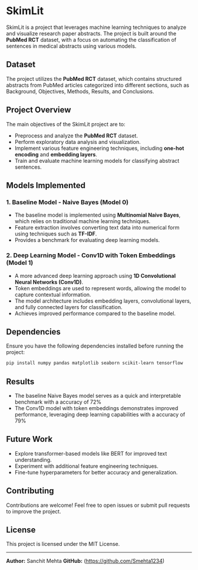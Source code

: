 # SkimLit

SkimLit is a project that leverages machine learning techniques to analyze and visualize research paper abstracts. The project is built around the **PubMed RCT** dataset, with a focus on automating the classification of sentences in medical abstracts using various models.

## Dataset

The project utilizes the **PubMed RCT** dataset, which contains structured abstracts from PubMed articles categorized into different sections, such as Background, Objectives, Methods, Results, and Conclusions.

## Project Overview

The main objectives of the SkimLit project are to:
- Preprocess and analyze the **PubMed RCT** dataset.
- Perform exploratory data analysis and visualization.
- Implement various feature engineering techniques, including **one-hot encoding** and **embedding layers**.
- Train and evaluate machine learning models for classifying abstract sentences.

## Models Implemented

### 1. Baseline Model - Naive Bayes (Model 0)

- The baseline model is implemented using **Multinomial Naive Bayes**, which relies on traditional machine learning techniques.
- Feature extraction involves converting text data into numerical form using techniques such as **TF-IDF**.
- Provides a benchmark for evaluating deep learning models.

### 2. Deep Learning Model - Conv1D with Token Embeddings (Model 1)

- A more advanced deep learning approach using **1D Convolutional Neural Networks (Conv1D)**.
- Token embeddings are used to represent words, allowing the model to capture contextual information.
- The model architecture includes embedding layers, convolutional layers, and fully connected layers for classification.
- Achieves improved performance compared to the baseline model.


## Dependencies

Ensure you have the following dependencies installed before running the project:

```bash
pip install numpy pandas matplotlib seaborn scikit-learn tensorflow
```

## Results

- The baseline Naive Bayes model serves as a quick and interpretable benchmark with a accuracy of 72%
- The Conv1D model with token embeddings demonstrates improved performance, leveraging deep learning capabilities with a accuracy of 79%

## Future Work

- Explore transformer-based models like BERT for improved text understanding.
- Experiment with additional feature engineering techniques.
- Fine-tune hyperparameters for better accuracy and generalization.

## Contributing

Contributions are welcome! Feel free to open issues or submit pull requests to improve the project.

## License

This project is licensed under the MIT License.

---

**Author:** Sanchit Mehta 
**GitHub:** (https://github.com/Smehta1234)


